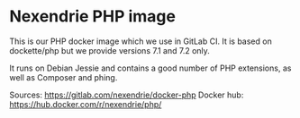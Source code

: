 Nexendrie PHP image
===================

This is our PHP docker image which we use in GitLab CI. It is based on dockette/php but we provide versions 7.1 and 7.2 only.

It runs on Debian Jessie and contains a good number of PHP extensions, as well as Composer and phing.

Sources: https://gitlab.com/nexendrie/docker-php
Docker hub: https://hub.docker.com/r/nexendrie/php/
